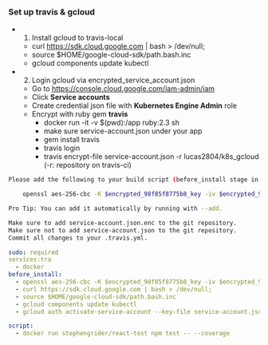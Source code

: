 ### Set up travis & gcloud

- 1) Install gcloud to travis-local
  - curl https://sdk.cloud.google.com | bash > /dev/null;
  - source $HOME/google-cloud-sdk/path.bash.inc
  - gcloud components update kubectl
- 2) Login gcloud via encrypted_service_account.json
  - Go to https://console.cloud.google.com/iam-admin/iam
  - Click **Service accounts**
  - Create credential json file with **Kubernetes Engine Admin** role
  - Encrypt with ruby gem **travis**
    + docker run -it -v $(pwd):/app ruby:2.3 sh
    + make sure service-account.json under your app
    + gem install travis
    + travis login
    + travis encrypt-file service-account.json -r lucas2804/k8s_gcloud (-r: repository on travis-ci)

```bash
Please add the following to your build script (before_install stage in your .travis.yml, for instance):

    openssl aes-256-cbc -K $encrypted_98f85f8775b8_key -iv $encrypted_98f85f8775b8_iv -in service-account.json.enc -out service-account.json -d

Pro Tip: You can add it automatically by running with --add.

Make sure to add service-account.json.enc to the git repository.
Make sure not to add service-account.json to the git repository.
Commit all changes to your .travis.yml.
```    
    
```yaml
sudo: required
services:tra
  - docker
before_install:
  - openssl aes-256-cbc -K $encrypted_98f85f8775b8_key -iv $encrypted_98f85f8775b8_iv -in service-account.json.enc -out service-account.json -d
  - curl https://sdk.cloud.google.com | bash > /dev/null;
  - source $HOME/google-cloud-sdk/path.bash.inc
  - gcloud components update kubectl
  - gcloud auth activate-service-account --key-file service-account.json

script:
  - docker run stephengrider/react-test npm test -- --coverage
```
